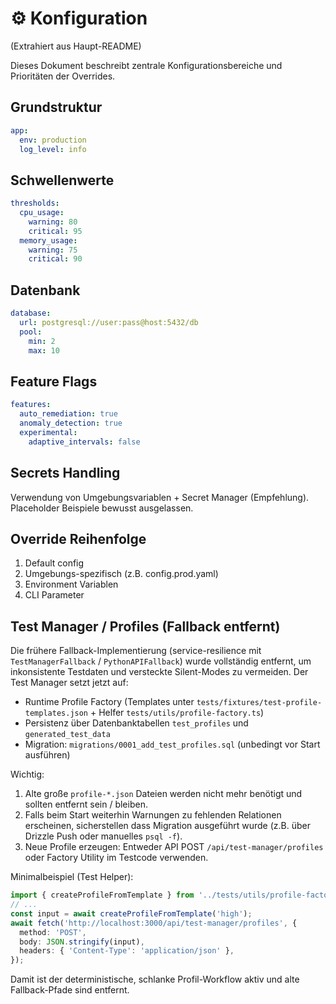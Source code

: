 # ⚙️ Konfiguration

(Extrahiert aus Haupt-README)

Dieses Dokument beschreibt zentrale Konfigurationsbereiche und Prioritäten der Overrides.

## Grundstruktur

```yaml
app:
  env: production
  log_level: info
```

## Schwellenwerte

```yaml
thresholds:
  cpu_usage:
    warning: 80
    critical: 95
  memory_usage:
    warning: 75
    critical: 90
```

## Datenbank

```yaml
database:
  url: postgresql://user:pass@host:5432/db
  pool:
    min: 2
    max: 10
```

## Feature Flags

```yaml
features:
  auto_remediation: true
  anomaly_detection: true
  experimental:
    adaptive_intervals: false
```

## Secrets Handling

Verwendung von Umgebungsvariablen + Secret Manager (Empfehlung). Placeholder Beispiele bewusst ausgelassen.

## Override Reihenfolge

1. Default config
2. Umgebungs-spezifisch (z.B. config.prod.yaml)
3. Environment Variablen
4. CLI Parameter

## Test Manager / Profiles (Fallback entfernt)

Die frühere Fallback-Implementierung (service-resilience mit `TestManagerFallback` / `PythonAPIFallback`) wurde vollständig entfernt, um inkonsistente Testdaten und versteckte Silent-Modes zu vermeiden. Der Test Manager setzt jetzt auf:

- Runtime Profile Factory (Templates unter `tests/fixtures/test-profile-templates.json` + Helfer `tests/utils/profile-factory.ts`)
- Persistenz über Datenbanktabellen `test_profiles` und `generated_test_data`
- Migration: `migrations/0001_add_test_profiles.sql` (unbedingt vor Start ausführen)

Wichtig:

1. Alte große `profile-*.json` Dateien werden nicht mehr benötigt und sollten entfernt sein / bleiben.
2. Falls beim Start weiterhin Warnungen zu fehlenden Relationen erscheinen, sicherstellen dass Migration ausgeführt wurde (z.B. über Drizzle Push oder manuelles `psql -f`).
3. Neue Profile erzeugen: Entweder API POST `/api/test-manager/profiles` oder Factory Utility im Testcode verwenden.

Minimalbeispiel (Test Helper):

```ts
import { createProfileFromTemplate } from '../tests/utils/profile-factory';
// ...
const input = await createProfileFromTemplate('high');
await fetch('http://localhost:3000/api/test-manager/profiles', {
  method: 'POST',
  body: JSON.stringify(input),
  headers: { 'Content-Type': 'application/json' },
});
```

Damit ist der deterministische, schlanke Profil-Workflow aktiv und alte Fallback-Pfade sind entfernt.

